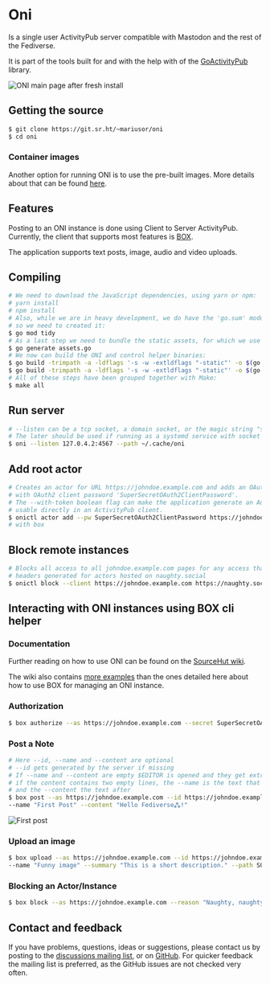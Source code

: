 # Oni

Is a single user ActivityPub server compatible with Mastodon and the rest of the Fediverse.

It is part of the tools built for and with the help with of the [GoActivityPub](https://github.com/go-ap) library.

![ONI main page after fresh install](https://git.sr.ht/~mariusor/go-activitypub-doc/blob/master/oni/img/oni-index.png)

## Getting the source

```sh
$ git clone https://git.sr.ht/~mariusor/oni
$ cd oni
```

### Container images

Another option for running ONI is to use the pre-built images. More details about that can be found [here](./images/README.md).

## Features

Posting to an ONI instance is done using Client to Server ActivityPub. 
Currently, the client that supports most features is [BOX](https://git.sr.ht/~mariusor/box).

The application supports text posts, image, audio and video uploads.

## Compiling

```sh
# We need to download the JavaScript dependencies, using yarn or npm:
# yarn install
# npm install
# Also, while we are in heavy development, we do have the 'go.sum' module checksum file in the repository,
# so we need to created it:
$ go mod tidy
# As a last step we need to bundle the static assets, for which we use go:generate with the 'esbuilder' API:
$ go generate assets.go
# We now can build the ONI and control helper binaries:
$ go build -trimpath -a -ldflags '-s -w -extldflags "-static"' -o $(go env GOPATH)/bin/oni ./cmd/oni/main.go
$ go build -trimpath -a -ldflags '-s -w -extldflags "-static"' -o $(go env GOPATH)/bin/onictl ./cmd/ctl/main.go
# All of these steps have been grouped together with Make:
$ make all
```

## Run server

```sh
# --listen can be a tcp socket, a domain socket, or the magic string "systemd"
# The later should be used if running as a systemd service with socket activation
$ oni --listen 127.0.4.2:4567 --path ~/.cache/oni 
```

## Add root actor 

```sh
# Creates an actor for URL https://johndoe.example.com and adds an OAuth2 client application with name 'johndoe.example.com'
# with OAuth2 client password 'SuperSecretOAuth2ClientPassword'. 
# The --with-token boolean flag can make the application generate an Authorization header containing a Bearer token 
# usable directly in an ActivityPub client.
$ onictl actor add --pw SuperSecretOAuth2ClientPassword https://johndoe.example.com
# with box
```

## Block remote instances

```sh
# Blocks all access to all johndoe.example.com pages for any access that has requests with Authorization 
# headers generated for actors hosted on naughty.social
$ onictl block --client https://johndoe.example.com https://naughty.social
```

## Interacting with ONI instances using BOX cli helper

### Documentation

Further reading on how to use ONI can be found on
the [SourceHut wiki](https://man.sr.ht/~mariusor/go-activitypub/oni/index.md).

The wiki also contains [more examples](https://man.sr.ht/~mariusor/go-activitypub/oni/box-cli-examples.md) than the ones
detailed here about how to use BOX for managing an ONI instance.

### Authorization

```sh
$ box authorize --as https://johndoe.example.com --secret SuperSecretOAuth2ClientPassword 
```

### Post a Note

```sh
# Here --id, --name and --content are optional
# --id gets generated by the server if missing
# If --name and --content are empty $EDITOR is opened and they get extracted from the result
# if the content contains two empty lines, the --name is the text that precedes them, 
# and the --content the text after
$ box post --as https://johndoe.example.com --id https://johndoe.example.com/posts/first \
--name "First Post" --content "Hello Fediverse⁂!"
```

![First post](https://git.sr.ht/~mariusor/go-activitypub-doc/blob/master/oni/img/oni-first-post.png)

### Upload an image

```sh
$ box upload --as https://johndoe.example.com --id https://johndoe.example.com/uploads/funny \
--name "Funny image" --summary "This is a short description." --path SOME/PATH/funny.jpg
```

### Blocking an Actor/Instance

```sh
$ box block --as https://johndoe.example.com --reason "Naughty, naughty!" https://naughty.social
```

## Contact and feedback

If you have problems, questions, ideas or suggestions, please contact us by posting to
the [discussions mailing list](https://lists.sr.ht/~mariusor/go-activitypub-discuss), or
on [GitHub](https://github.com/mariusor/oni/issues).
For quicker feedback the mailing list is preferred, as the GitHub issues are not checked very often.
